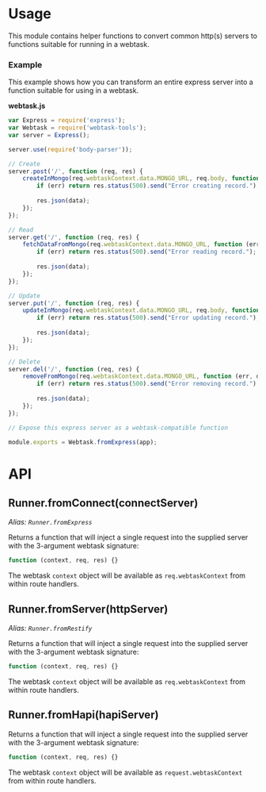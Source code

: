 # Usage

This module contains helper functions to convert common http(s) servers
to functions suitable for running in a webtask.

### Example

This example shows how you can transform an entire express server into a
function suitable for using in a webtask.

**webtask.js**

```javascript
var Express = require('express');
var Webtask = require('webtask-tools');
var server = Express();

server.use(require('body-parser'));

// Create
server.post('/', function (req, res) {
    createInMongo(req.webtaskContext.data.MONGO_URL, req.body, function (err, data) {
        if (err) return res.status(500).send("Error creating record.");
        
        res.json(data);
    });
});

// Read
server.get('/', function (req, res) {
    fetchDataFromMongo(req.webtaskContext.data.MONGO_URL, function (err, data) {
        if (err) return res.status(500).send("Error reading record.");
        
        res.json(data);
    });
});

// Update
server.put('/', function (req, res) {
    updateInMongo(req.webtaskContext.data.MONGO_URL, req.body, function (err, data) {
        if (err) return res.status(500).send("Error updating record.");
        
        res.json(data);
    });
});

// Delete
server.del('/', function (req, res) {
    removeFromMongo(req.webtaskContext.data.MONGO_URL, function (err, data) {
        if (err) return res.status(500).send("Error removing record.");
        
        res.json(data);
    });
});

// Expose this express server as a webtask-compatible function

module.exports = Webtask.fromExpress(app);
```

# API

## Runner.fromConnect(connectServer)

*Alias: `Runner.fromExpress`*

Returns a function that will inject a single request into the supplied server
with the 3-argument webtask signature:

```javascript
function (context, req, res) {}
```

The webtask `context` object will be available as `req.webtaskContext` from
within route handlers.


## Runner.fromServer(httpServer)

*Alias: `Runner.fromRestify`*

Returns a function that will inject a single request into the supplied server
with the 3-argument webtask signature:

```javascript
function (context, req, res) {}
```

The webtask `context` object will be available as `req.webtaskContext` from
within route handlers.

## Runner.fromHapi(hapiServer)

Returns a function that will inject a single request into the supplied server
with the 3-argument webtask signature:

```javascript
function (context, req, res) {}
```

The webtask `context` object will be available as `request.webtaskContext` from
within route handlers.
